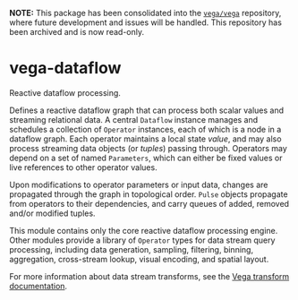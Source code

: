**NOTE:** This package has been consolidated into the [`vega/vega`](https://github.com/vega/vega) repository, where future development and issues will be handled. This repository has been archived and is now read-only.

# vega-dataflow

Reactive dataflow processing.

Defines a reactive dataflow graph that can process both scalar values and
streaming relational data. A central `Dataflow` instance manages and
schedules a collection of `Operator` instances, each of which is a node in
a dataflow graph. Each operator maintains a local state *value*, and may
also process streaming data objects (or *tuples*) passing through. Operators
may depend on a set of named `Parameters`, which can either be fixed values
or live references to other operator values.

Upon modifications to operator parameters or input data, changes are
propagated through the graph in topological order. `Pulse` objects propagate
from operators to their dependencies, and carry queues of added, removed
and/or modified tuples.

This module contains only the core reactive dataflow processing engine.
Other modules provide a library of `Operator` types for data stream query
processing, including data generation, sampling, filtering, binning,
aggregation, cross-stream lookup, visual encoding, and spatial layout.

For more information about data stream transforms, see the
[Vega transform documentation](https://vega.github.io/vega/docs/transforms/).
